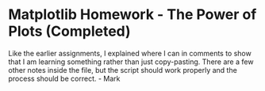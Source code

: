 # Matplotlib Homework - The Power of Plots (Completed)

Like the earlier assignments, I explained where I can in comments to show that I am learning something rather than just copy-pasting.
There are a few other notes inside the file, but the script should work properly and the process should be correct. - Mark
